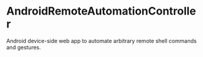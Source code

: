 # AndroidRemoteAutomationController
Android device-side web app to automate arbitrary remote shell commands and gestures.
